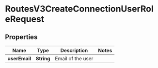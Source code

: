 

# RoutesV3CreateConnectionUserRoleRequest


## Properties

| Name | Type | Description | Notes |
|------------ | ------------- | ------------- | -------------|
|**userEmail** | **String** | Email of the user |  |



